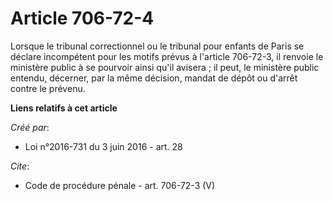 # Article 706-72-4

Lorsque le tribunal correctionnel ou le tribunal pour enfants de Paris se déclare incompétent pour les motifs prévus à
l'article 706-72-3, il renvoie le ministère public à se pourvoir ainsi qu'il avisera ; il peut, le ministère public entendu,
décerner, par la même décision, mandat de dépôt ou d'arrêt contre le prévenu.

**Liens relatifs à cet article**

_Créé par_:

  - Loi n°2016-731 du 3 juin 2016 - art. 28

_Cite_:

  - Code de procédure pénale - art. 706-72-3 (V)
